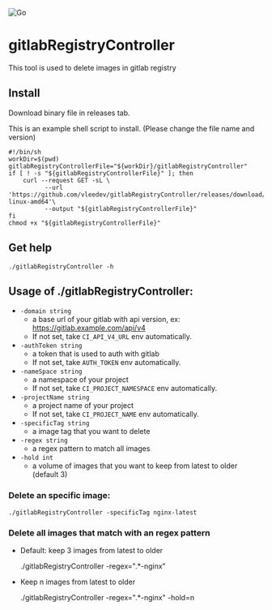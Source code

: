 ![Go](https://github.com/vleedev/gitlabRegistryController/workflows/Go/badge.svg)
# gitlabRegistryController
This tool is used to delete images in gitlab registry
## Install
Download binary file in releases tab.

This is an example shell script to install. (Please change the file name and version)

    #!/bin/sh
    workDir=$(pwd)
    gitlabRegistryControllerFile="${workDir}/gitlabRegistryController"
    if [ ! -s "${gitlabRegistryControllerFile}" ]; then
        curl --request GET -sL \
              --url 'https://github.com/vleedev/gitlabRegistryController/releases/download/0.4.9/gitlabRegistryController-linux-amd64'\
              --output "${gitlabRegistryControllerFile}"
    fi
    chmod +x "${gitlabRegistryControllerFile}"

## Get help
`./gitlabRegistryController -h`
## Usage of ./gitlabRegistryController:
- `-domain string`
    - a base url of your gitlab with api version, ex: https://gitlab.example.com/api/v4
    - If not set, take `CI_API_V4_URL` env automatically.
- `-authToken string`
    - a token that is used to auth with gitlab
    - If not set, take `AUTH_TOKEN` env automatically.
- `-nameSpace string`
    - a namespace of your project
    - If not set, take `CI_PROJECT_NAMESPACE` env automatically.
- `-projectName string`
    - a project name of your project
    - If not set, take `CI_PROJECT_NAME` env automatically.
- `-specificTag string`
    - a image tag that you want to delete
- `-regex string`
    - a regex pattern to match all images
- `-hold int`
    - a volume of images that you want to keep from latest to older (default 3)
    
### Delete an specific image:
    ./gitlabRegistryController -specificTag nginx-latest
### Delete all images that match with an regex pattern
- Default: keep 3 images from latest to older


    ./gitlabRegistryController -regex=".*-nginx"
    
- Keep n images from latest to older


    ./gitlabRegistryController -regex=".*-nginx" -hold=n